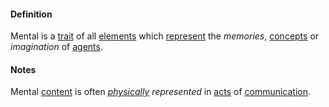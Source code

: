 #### Definition

Mental is a [trait](https://github.com/gcassel/Modular-Organization-Terminology/blob/master/terms/trait.md) of all [elements](https://github.com/gcassel/Modular-Organization-Terminology/blob/master/terms/element.md) which [represent](https://github.com/gcassel/Modular-Organization-Terminology/blob/master/terms/represent.md) the *memories*, [concepts](https://github.com/gcassel/Modular-Organization-Terminology/blob/master/terms/concept.md) or *imagination* of [agents](https://github.com/gcassel/Modular-Organization-Terminology/blob/master/terms/agent.md).  

#### Notes

Mental [content](https://github.com/gcassel/Modular-Organization-Terminology/blob/master/terms/content.md) is often *[physically](https://github.com/gcassel/Modular-Organization-Terminology/blob/master/terms/physical.md) represented* in [acts](https://github.com/gcassel/Modular-Organization-Terminology/blob/master/terms/action.md) of [communication](https://github.com/gcassel/Modular-Organization-Terminology/blob/master/terms/communicate.md).
